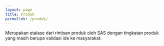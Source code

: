 ```yaml
---
layout: page
title: Produk
permalink: /produk/
---
```


Merupakan etalase dari rintisan produk oleh SAS dengan tingkatan produk yang masih berupa validasi ide ke masyarakat:
